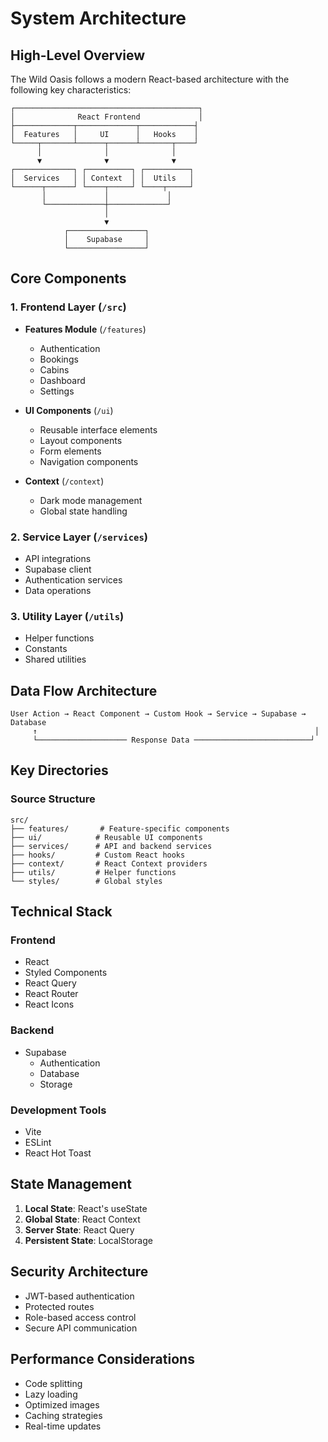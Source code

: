 # System Architecture

## High-Level Overview

The Wild Oasis follows a modern React-based architecture with the following key characteristics:

```plaintext
┌─────────────────────────────────────────┐
│              React Frontend             │
├─────────────┬─────────────┬────────────┤
│  Features   │     UI      │   Hooks    │
└─────┬───────┴──────┬──────┴───────┬────┘
      │              │              │
      ▼              ▼              ▼
┌─────────────┐ ┌──────────┐ ┌──────────┐
│  Services   │ │ Context  │ │  Utils   │
└──────┬──────┘ └────┬─────┘ └────┬─────┘
       │             │             │
       └─────────────┼─────────────┘
                     │
                     ▼
            ┌─────────────────┐
            │    Supabase     │
            └─────────────────┘
```

## Core Components

### 1. Frontend Layer (`/src`)

- **Features Module** (`/features`)

  - Authentication
  - Bookings
  - Cabins
  - Dashboard
  - Settings

- **UI Components** (`/ui`)

  - Reusable interface elements
  - Layout components
  - Form elements
  - Navigation components

- **Context** (`/context`)
  - Dark mode management
  - Global state handling

### 2. Service Layer (`/services`)

- API integrations
- Supabase client
- Authentication services
- Data operations

### 3. Utility Layer (`/utils`)

- Helper functions
- Constants
- Shared utilities

## Data Flow Architecture

```plaintext
User Action → React Component → Custom Hook → Service → Supabase → Database
     ↑                                                              │
     └──────────────────── Response Data ──────────────────────────┘
```

## Key Directories

### Source Structure

```plaintext
src/
├── features/       # Feature-specific components
├── ui/            # Reusable UI components
├── services/      # API and backend services
├── hooks/         # Custom React hooks
├── context/       # React Context providers
├── utils/         # Helper functions
└── styles/        # Global styles
```

## Technical Stack

### Frontend

- React
- Styled Components
- React Query
- React Router
- React Icons

### Backend

- Supabase
  - Authentication
  - Database
  - Storage

### Development Tools

- Vite
- ESLint
- React Hot Toast

## State Management

1. **Local State**: React's useState
2. **Global State**: React Context
3. **Server State**: React Query
4. **Persistent State**: LocalStorage

## Security Architecture

- JWT-based authentication
- Protected routes
- Role-based access control
- Secure API communication

## Performance Considerations

- Code splitting
- Lazy loading
- Optimized images
- Caching strategies
- Real-time updates
